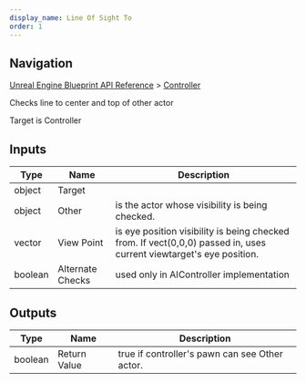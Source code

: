 ```yaml
---
display_name: Line Of Sight To
order: 1
---
```

## Navigation

[Unreal Engine Blueprint API Reference](https://dev.epicgames.com/documentation/en-us/unreal-engine/BlueprintAPI) > [Controller](https://dev.epicgames.com/documentation/en-us/unreal-engine/BlueprintAPI/Controller)

Checks line to center and top of other actor

Target is Controller

## Inputs

| Type | Name | Description |
| --- | --- | --- |
| object | Target |  |
| object | Other | is the actor whose visibility is being checked. |
| vector | View Point | is eye position visibility is being checked from. If vect(0,0,0) passed in, uses current viewtarget's eye position. |
| boolean | Alternate Checks | used only in AIController implementation |

## Outputs

| Type | Name | Description |
| --- | --- | --- |
| boolean | Return Value | true if controller's pawn can see Other actor. |
